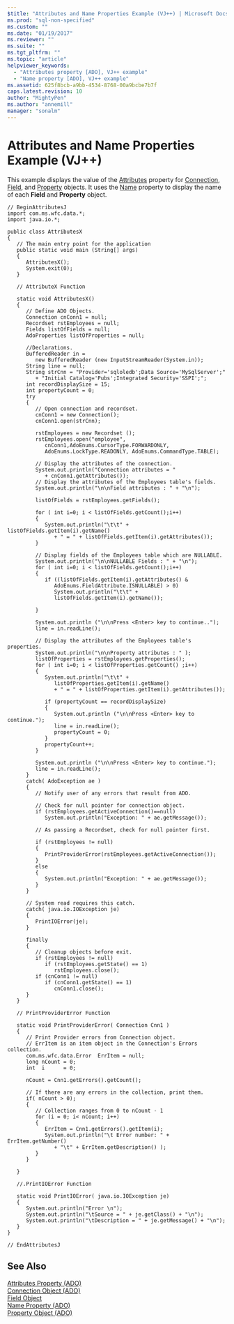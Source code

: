 ```yaml
---
$title: "Attributes and Name Properties Example (VJ++) | Microsoft Docs"
ms.prod: "sql-non-specified"
ms.custom: ""
ms.date: "01/19/2017"
ms.reviewer: ""
ms.suite: ""
ms.tgt_pltfrm: ""
ms.topic: "article"
helpviewer_keywords: 
  - "Attributes property [ADO], VJ++ example"
  - "Name property [ADO], VJ++ example"
ms.assetid: 625f8bcb-a9bb-4534-8768-00a9bcbe7b7f
caps.latest.revision: 10
author: "MightyPen"
ms.author: "annemill"
manager: "sonalm"
---
```

# Attributes and Name Properties Example (VJ++)
This example displays the value of the [Attributes](../../../ado/reference/ado-api/attributes-property-ado.md) property for [Connection](../../../ado/reference/ado-api/connection-object-ado.md), [Field](../../../ado/reference/ado-api/field-object.md), and [Property](../../../ado/reference/ado-api/property-object-ado.md) objects. It uses the [Name](../../../ado/reference/ado-api/name-property-ado.md) property to display the name of each **Field** and **Property** object.  
  
```  
// BeginAttributesJ  
import com.ms.wfc.data.*;  
import java.io.*;  
  
public class AttributesX  
{  
   // The main entry point for the application  
   public static void main (String[] args)  
   {  
      AttributesX();  
      System.exit(0);  
   }  
  
   // AttributeX Function  
  
   static void AttributesX()  
   {  
      // Define ADO Objects.  
      Connection cnConn1 = null;  
      Recordset rstEmployees = null;  
      Fields listOfFields = null;  
      AdoProperties listOfProperties = null;  
  
      //Declarations.  
      BufferedReader in =   
         new BufferedReader (new InputStreamReader(System.in));  
      String line = null;  
      String strCnn = "Provider='sqloledb';Data Source='MySqlServer';"  
         + "Initial Catalog='Pubs';Integrated Security='SSPI';";  
      int recordDisplaySize = 15;  
      int propertyCount = 0;  
      try  
      {  
         // Open connection and recordset.  
         cnConn1 = new Connection();  
         cnConn1.open(strCnn);  
  
         rstEmployees = new Recordset ();  
         rstEmployees.open("employee",   
            cnConn1,AdoEnums.CursorType.FORWARDONLY,   
            AdoEnums.LockType.READONLY, AdoEnums.CommandType.TABLE);  
  
         // Display the attributes of the connection.  
         System.out.println("Connection attributes = "   
            + cnConn1.getAttributes());  
         // Display the attributes of the Employees table's fields.  
         System.out.println("\n\nField attributes : " + "\n");  
  
         listOfFields = rstEmployees.getFields();  
  
         for ( int i=0; i < listOfFields.getCount();i++)  
         {  
            System.out.println("\t\t" + listOfFields.getItem(i).getName()  
               + " = " + listOfFields.getItem(i).getAttributes());  
         }  
  
         // Display fields of the Employees table which are NULLABLE.  
         System.out.println("\n\nNULLABLE Fields : " + "\n");  
         for ( int i=0; i < listOfFields.getCount();i++)  
         {  
            if ((listOfFields.getItem(i).getAttributes() &   
               AdoEnums.FieldAttribute.ISNULLABLE) > 0)  
               System.out.println("\t\t" +   
               listOfFields.getItem(i).getName());  
  
         }  
  
         System.out.println ("\n\nPress <Enter> key to continue..");  
         line = in.readLine();  
  
         // Display the attributes of the Employees table's properties.  
         System.out.println("\n\nProperty attributes : " );  
         listOfProperties = rstEmployees.getProperties();  
         for ( int i=0; i < listOfProperties.getCount() ;i++)  
         {  
            System.out.println("\t\t" +   
               listOfProperties.getItem(i).getName()  
               + " = " + listOfProperties.getItem(i).getAttributes());  
  
            if (propertyCount == recordDisplaySize)  
            {  
               System.out.println ("\n\nPress <Enter> key to continue.");  
               line = in.readLine();  
               propertyCount = 0;  
            }  
            propertyCount++;  
         }  
  
         System.out.println ("\n\nPress <Enter> key to continue.");  
         line = in.readLine();  
      }  
      catch( AdoException ae )  
      {  
         // Notify user of any errors that result from ADO.  
  
         // Check for null pointer for connection object.  
         if (rstEmployees.getActiveConnection()==null)  
            System.out.println("Exception: " + ae.getMessage());  
  
         // As passing a Recordset, check for null pointer first.  
  
         if (rstEmployees != null)  
         {  
            PrintProviderError(rstEmployees.getActiveConnection());  
         }  
         else  
         {  
            System.out.println("Exception: " + ae.getMessage());  
         }  
      }  
  
      // System read requires this catch.  
      catch( java.io.IOException je)  
      {  
         PrintIOError(je);  
      }        
  
      finally  
      {  
         // Cleanup objects before exit.     
         if (rstEmployees != null)  
            if (rstEmployees.getState() == 1)  
               rstEmployees.close();     
         if (cnConn1 != null)  
            if (cnConn1.getState() == 1)  
               cnConn1.close();  
      }  
   }  
  
   // PrintProviderError Function  
  
   static void PrintProviderError( Connection Cnn1 )  
   {  
      // Print Provider errors from Connection object.  
      // ErrItem is an item object in the Connection's Errors collection.  
      com.ms.wfc.data.Error  ErrItem = null;  
      long nCount = 0;  
      int  i      = 0;  
  
      nCount = Cnn1.getErrors().getCount();  
  
      // If there are any errors in the collection, print them.  
      if( nCount > 0);  
      {  
         // Collection ranges from 0 to nCount - 1  
         for (i = 0; i< nCount; i++)  
         {  
            ErrItem = Cnn1.getErrors().getItem(i);  
            System.out.println("\t Error number: " + ErrItem.getNumber()  
               + "\t" + ErrItem.getDescription() );  
         }  
      }  
  
   }  
  
   //.PrintIOError Function  
  
   static void PrintIOError( java.io.IOException je)  
   {  
      System.out.println("Error \n");  
      System.out.println("\tSource = " + je.getClass() + "\n");  
      System.out.println("\tDescription = " + je.getMessage() + "\n");  
   }  
}  
  
// EndAttributesJ  
```  
  
## See Also  
 [Attributes Property (ADO)](../../../ado/reference/ado-api/attributes-property-ado.md)   
 [Connection Object (ADO)](../../../ado/reference/ado-api/connection-object-ado.md)   
 [Field Object](../../../ado/reference/ado-api/field-object.md)   
 [Name Property (ADO)](../../../ado/reference/ado-api/name-property-ado.md)   
 [Property Object (ADO)](../../../ado/reference/ado-api/property-object-ado.md)